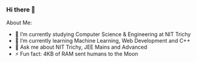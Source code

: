 ### Hi there 👋

About Me:

- 🔭 I’m currently studying Computer Science & Engineering at NIT Trichy
- 🌱 I’m currently learning Machine Learning, Web Development and C++
- 💬 Ask me about NIT Trichy, JEE Mains and Advanced
- ⚡ Fun fact: 4KB of RAM sent humans to the Moon

